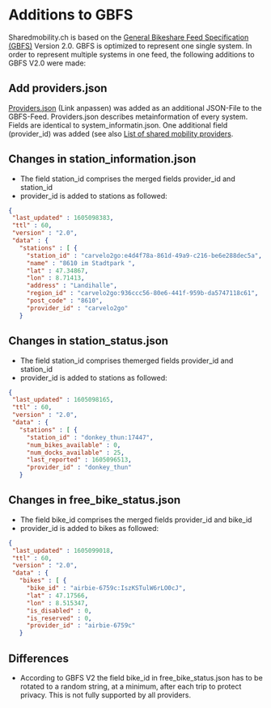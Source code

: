 # Additions to GBFS

Sharedmobility.ch is based on the [General Bikeshare Feed Specification (GBFS)](https://github.com/NABSA/gbfs/blob/v2.0/gbfs.md) Version 2.0.
GBFS is optimized to represent one single system. In order to represent multiple systems in one feed, the following additions to GBFS V2.0 were made:

## Add providers.json

[Providers.json](https://bfe-test.oevfahrplan.ch/providers.json) (Link anpassen) was added as an additional JSON-File to the GBFS-Feed. Providers.json describes metainformation of every system. Fields are identical to system_informatin.json. One additional field (provider_id) was added (see also [List of shared mobility providers](https://github.com/SFOE/sharedmobility/blob/main/List%20of%20shared%20mobility%20providers.md).

## Changes in station_information.json

* The field station_id comprises the merged fields provider_id and station_id
* provider_id is added to stations as followed:
 ```json
{
  "last_updated" : 1605098383,
  "ttl" : 60,
  "version" : "2.0",
  "data" : {
    "stations" : [ {
      "station_id" : "carvelo2go:e4d4f78a-861d-49a9-c216-be6e288dec5a",
      "name" : "8610 im Stadtpark ",
      "lat" : 47.34867,
      "lon" : 8.71413,
      "address" : "Landihalle",
      "region_id" : "carvelo2go:936ccc56-80e6-441f-959b-da5747118c61",
      "post_code" : "8610",
      "provider_id" : "carvelo2go"
    }
```

## Changes in station_status.json

* The field station_id comprises themerged fields provider_id and station_id
* provider_id is added to stations as followed:
 ```json
{
  "last_updated" : 1605098165,
  "ttl" : 60,
  "version" : "2.0",
  "data" : {
    "stations" : [ {
      "station_id" : "donkey_thun:17447",
      "num_bikes_available" : 0,
      "num_docks_available" : 25,
      "last_reported" : 1605096513,
      "provider_id" : "donkey_thun"
    }
```

## Changes in free_bike_status.json

* The field bike_id comprises the merged fields provider_id and bike_id
* provider_id is added to bikes as followed:
 ```json
{
  "last_updated" : 1605099018,
  "ttl" : 60,
  "version" : "2.0",
  "data" : {
    "bikes" : [ {
      "bike_id" : "airbie-6759c:IszKSTulW6rLO0cJ",
      "lat" : 47.17566,
      "lon" : 8.515347,
      "is_disabled" : 0,
      "is_reserved" : 0,
      "provider_id" : "airbie-6759c"
    }
```


## Differences
* According to GBFS V2 the field bike_id in free_bike_status.json has to be rotated to a random string, at a minimum, after each trip to protect privacy. This is not fully supported by all providers.
